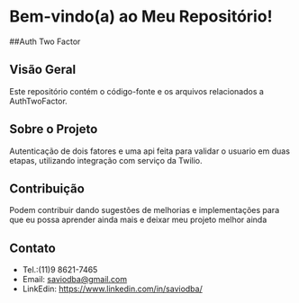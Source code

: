 # Bem-vindo(a) ao Meu Repositório!
##Auth Two Factor

## Visão Geral
Este repositório contém o código-fonte e os arquivos relacionados a AuthTwoFactor. 

## Sobre o Projeto
Autenticação de dois fatores e uma api feita para validar o usuario em duas etapas, utilizando integração com serviço da Twilio.


## Contribuição
Podem contribuir dando sugestões de melhorias e implementações para que eu possa aprender ainda mais e deixar meu projeto melhor ainda

## Contato
- Tel.:(11)9 8621-7465
- Email: saviodba@gmail.com
- LinkEdin: https://www.linkedin.com/in/saviodba/



